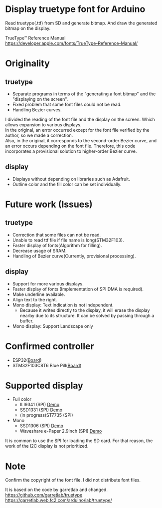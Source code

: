 # Display truetype font for Arduino  
Read truetype(.ttf) from SD and generate bitmap. And draw the generated bitmap on the display.  

TrueType™ Reference Manual  
https://developer.apple.com/fonts/TrueType-Reference-Manual/  


# Originality  
## truetype  
- Separate programs in terms of the "generating a font bitmap" and the "displaying on the screen".  
- Fixed problem that some font files could not be read.  
- Handling Bezier curves.  

I divided the reading of the font file and the display on the screen. Which allows expansion to various displays.  
In the original, an error occurred except for the font file verified by the author, so we made a correction.  
Also, in the original, it corresponds to the second-order Bezier curve, and an error occurs depending on the font file. Therefore, this code incorporates a provisional solution to higher-order Bezier curve.  

## display  
- Displays without depending on libraries such as Adafruit.  
- Outline color and the fill color can be set individually.  

# Future work (Issues)  
## truetype  
- Correction that some files can not be read.  
- Unable to read ttf file if file name is long(STM32F103).  
- Faster display of fonts(Algorithm for filling).  
- Decrease usage of SRAM.  
- Handling of Bezier curve(Currently, provisional processing).  

## display  
- Support for more various displays.  
- Faster display of fonts (Implementation of SPI DMA is required).  
- Make underline available.  
- Align text to the right.  
- Mono display: Text indication is not independent.  
  - Because it writes directly to the display, it will erase the display nearby due to its structure. It can be solved by passing through a buffer.  
- Mono display: Support Landscape only  

# Confirmed controller  
- ESP32([Board](https://github.com/espressif/arduino-esp32))  
- STM32F103C8T6 Blue Pill([Board](https://github.com/stm32duino/Arduino_Core_STM32))  

# Supported display  
- Full color
  - ILI9341 (SPI) [Demo](https://youtu.be/_-4tfssNTYE "ILI9341")    
  - SSD1331 (SPI) [Demo](https://youtu.be/wlubShLcMqE "SSD1331")  
  - (in progress)ST7735 (SPI)  
- Mono
  - SSD1306 (SPI) [Demo](https://youtu.be/WLiS6KDrS6Q "SSD1306")  
  - Waveshare e-Paper 2.9inch (SPI) [Demo](https://youtu.be/qs_nOYCx91o "e-Paper")  

It is common to use the SPI for loading the SD card. For that reason, the work of the I2C display is not prioritized.  

# Note  
Confirm the copyright of the font file. I did not distribute font files.  

It is based on the code by garretlab and changed.  
https://github.com/garretlab/truetype  
https://garretlab.web.fc2.com/arduino/lab/truetype/  
